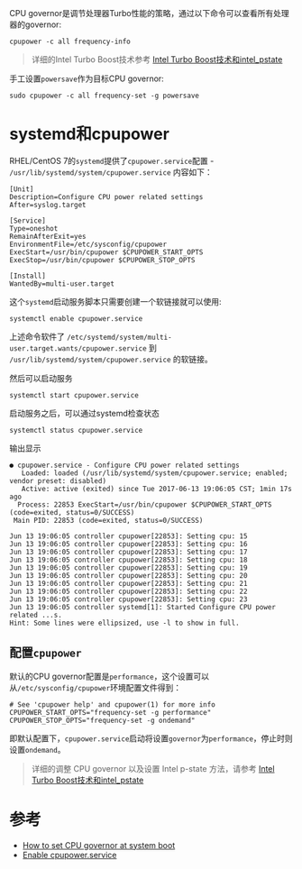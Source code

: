 CPU governor是调节处理器Turbo性能的策略，通过以下命令可以查看所有处理器的governor:

```
cpupower -c all frequency-info
```

> 详细的Intel Turbo Boost技术参考 [Intel Turbo Boost技术和intel_pstate](../../../kernel/cpu/intel_turbo_boost_and_pstate)

手工设置`powersave`作为目标CPU governor:

```
sudo cpupower -c all frequency-set -g powersave
```

# systemd和cpupower

RHEL/CentOS 7的`systemd`提供了`cpupower.service`配置 - `/usr/lib/systemd/system/cpupower.service` 内容如下：

```
[Unit]
Description=Configure CPU power related settings
After=syslog.target

[Service]
Type=oneshot
RemainAfterExit=yes
EnvironmentFile=/etc/sysconfig/cpupower
ExecStart=/usr/bin/cpupower $CPUPOWER_START_OPTS
ExecStop=/usr/bin/cpupower $CPUPOWER_STOP_OPTS

[Install]
WantedBy=multi-user.target
```

这个`systemd`启动服务脚本只需要创建一个软链接就可以使用:

```
systemctl enable cpupower.service
```

上述命令软件了 `/etc/systemd/system/multi-user.target.wants/cpupower.service` 到 `/usr/lib/systemd/system/cpupower.service` 的软链接。

然后可以启动服务

```
systemctl start cpupower.service
```

启动服务之后，可以通过systemd检查状态

```
systemctl status cpupower.service
```

输出显示

```
● cpupower.service - Configure CPU power related settings
   Loaded: loaded (/usr/lib/systemd/system/cpupower.service; enabled; vendor preset: disabled)
   Active: active (exited) since Tue 2017-06-13 19:06:05 CST; 1min 17s ago
  Process: 22853 ExecStart=/usr/bin/cpupower $CPUPOWER_START_OPTS (code=exited, status=0/SUCCESS)
 Main PID: 22853 (code=exited, status=0/SUCCESS)

Jun 13 19:06:05 controller cpupower[22853]: Setting cpu: 15
Jun 13 19:06:05 controller cpupower[22853]: Setting cpu: 16
Jun 13 19:06:05 controller cpupower[22853]: Setting cpu: 17
Jun 13 19:06:05 controller cpupower[22853]: Setting cpu: 18
Jun 13 19:06:05 controller cpupower[22853]: Setting cpu: 19
Jun 13 19:06:05 controller cpupower[22853]: Setting cpu: 20
Jun 13 19:06:05 controller cpupower[22853]: Setting cpu: 21
Jun 13 19:06:05 controller cpupower[22853]: Setting cpu: 22
Jun 13 19:06:05 controller cpupower[22853]: Setting cpu: 23
Jun 13 19:06:05 controller systemd[1]: Started Configure CPU power related ...s.
Hint: Some lines were ellipsized, use -l to show in full.
```

## 配置`cpupower`

默认的CPU governor配置是`performance`，这个设置可以从`/etc/sysconfig/cpupower`环境配置文件得到：

```
# See 'cpupower help' and cpupower(1) for more info
CPUPOWER_START_OPTS="frequency-set -g performance"
CPUPOWER_STOP_OPTS="frequency-set -g ondemand"
```

即默认配置下，`cpupower.service`启动将设置`governor`为`performance`，停止时则设置`ondemand`。

> 详细的调整 CPU governor 以及设置 Intel p-state 方法，请参考 [Intel Turbo Boost技术和intel_pstate](../../../kernel/cpu/intel_turbo_boost_and_pstate)

# 参考

* [How to set CPU governor at system boot](https://blog.sleeplessbeastie.eu/2015/11/09/how-to-set-cpu-governor-at-boot/)
* [Enable cpupower.service](https://www.centos.org/forums/viewtopic.php?t=47982)